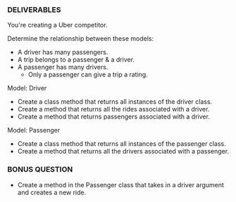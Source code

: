 ### DELIVERABLES ###

You're creating a Uber competitor.

Determine the relationship between these models:
- A driver has many passengers.
- A trip belongs to a passenger & a driver.
- A passenger has many drivers.
  - Only a passenger can give a trip a rating.

Model: Driver
- Create a class method that returns all instances of the driver class.
- Create a method that returns all the rides associated with a driver.
- Create a method that returns passengers associated with a driver.

Model: Passenger
- Create a class method that returns all instances of the passenger class.
- Create a method that returns all the drivers associated with a passenger.

### BONUS QUESTION ####
- Create a method in the Passenger class that takes in a driver argument and creates
a new ride.
